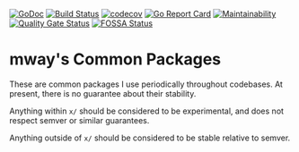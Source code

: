 [![GoDoc](https://godoc.org/github.com/mway/pkg?status.svg)](https://godoc.org/github.com/mway/pkg)
[![Build Status](https://travis-ci.com/mway/pkg.svg?branch=master)](https://travis-ci.com/mway/pkg)
[![codecov](https://codecov.io/gh/mway/pkg/branch/master/graph/badge.svg)](https://codecov.io/gh/mway/pkg)
[![Go Report Card](https://goreportcard.com/badge/github.com/mway/pkg)](https://goreportcard.com/report/github.com/mway/pkg)
[![Maintainability](https://api.codeclimate.com/v1/badges/0e789ce0cee638601ab3/maintainability)](https://codeclimate.com/github/mway/pkg/maintainability)
[![Quality Gate Status](https://sonarcloud.io/api/project_badges/measure?project=mway_pkg&metric=alert_status)](https://sonarcloud.io/dashboard?id=mway_pkg)
[![FOSSA Status](https://app.fossa.com/api/projects/git%2Bgithub.com%2Fmway%2Fpkg.svg?type=shield)](https://app.fossa.com/projects/git%2Bgithub.com%2Fmway%2Fpkg?ref=badge_shield)

# mway's Common Packages

These are common packages I use periodically throughout codebases. At present,
there is no guarantee about their stability.

Anything within `x/` should be considered to be experimental, and does not
respect semver or similar guarantees.

Anything outside of `x/` should be considered to be stable relative to semver.
